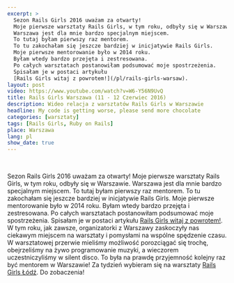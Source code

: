 ```yaml
---
excerpt: >
  Sezon Rails Girls 2016 uważam za otwarty!
  Moje pierwsze warsztaty Rails Girls, w tym roku, odbyły się w Warszawie.
  Warszawa jest dla mnie bardzo specjalnym miejscem.
  To tutaj byłam pierwszy raz mentorem.
  To tu zakochałam się jeszcze bardziej w inicjatywie Rails Girls.
  Moje pierwsze mentorowanie było w 2014 roku.
  Byłam wtedy bardzo przejęta i zestresowana.
  Po całych warsztatach postanowiłam podsumować moje spostrzeżenia.
  Spisałam je w postaci artykułu
  [Rails Girls witaj z powrotem!](/pl/rails-girls-warsaw).
layout: post
video: https://www.youtube.com/watch?v=W6-Y56N9UvQ
title: Rails Girls Warszawa (11 - 12 Czerwiec 2016)
description: Wideo relacja z warsztatów Rails Girls w Warszawie
headline: My code is getting worse, please send more chocolate
categories: [warsztaty]
tags: [Rails Girls, Ruby on Rails]
place: Warszawa
lang: pl
show_date: true
---
```


<br>

Sezon Rails Girls 2016 uważam za otwarty! Moje pierwsze warsztaty Rails Girls, w tym roku, odbyły się w Warszawie. Warszawa jest dla mnie bardzo specjalnym miejscem. To tutaj byłam pierwszy raz mentorem. To tu zakochałam się jeszcze bardziej w inicjatywie Rails Girls. Moje pierwsze mentorowanie było w 2014 roku. Byłam wtedy bardzo przejęta i zestresowana. Po całych warsztatach postanowiłam podsumować moje spostrzeżenia. Spisałam je w postaci artykułu <a href="{{ site.baseurl }}/rails-girls-warsaw" title="Rails Girls Warsaw - pierwszy raz jako mentor">Rails Girls witaj z powrotem!</a>. W tym roku, jak zawsze, organizatorki z Warszawy zaskoczyły nas ciekawym miejscem na warsztaty i pomysłami na wspólne spędzenie czasu. W warsztatowej przerwie mieliśmy możliwość porozciągać się trochę, obejrzeliśmy na żywo programowanie muzyki, a wieczorem uczestniczyliśmy w silent disco. To była na prawdę przyjemność kolejny raz być mentorem w Warszawie! Za tydzień wybieram się na warsztaty <a href="{{ site.baseurl }}/rails-girls-lodz" title="Rails Girls Łódź - wideorelacja">Rails Girls Łódź</a>. Do zobaczenia!


